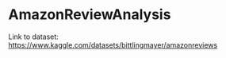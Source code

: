 # AmazonReviewAnalysis

Link to dataset: https://www.kaggle.com/datasets/bittlingmayer/amazonreviews
